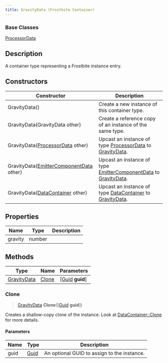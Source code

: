 ```yaml
---
title: GravityData (Frostbite Container)
---
```

### Base Classes

[ProcessorData](ProcessorData)

## Description

A container type representing a Frostbite instance entry.

## Constructors

| Constructor                                                            | Description                                                                                                   |
| ---------------------------------------------------------------------- | ------------------------------------------------------------------------------------------------------------- |
| GravityData()                                                          | Create a new instance of this container type.                                                                 |
| GravityData(GravityData other)                                         | Create a reference copy of an instance of the same type.                                                      |
| GravityData([ProcessorData](ProcessorData) other)                      | Upcast an instance of type [ProcessorData](ProcessorData) to [GravityData](GravityData).                      |
| GravityData([EmitterComponentData](EmitterComponentData) other)        | Upcast an instance of type [EmitterComponentData](EmitterComponentData) to [GravityData](GravityData).        |
| GravityData([DataContainer](/vext/ref/cls/shr/datacontainer) other) | Upcast an instance of type [DataContainer](/vext/ref/cls/shr/datacontainer) to [GravityData](GravityData). |

## Properties

| Name    | Type   | Description |
| ------- | ------ | ----------- |
| gravity | number |             |

## Methods

| Type                       | Name            | Parameters                                     |
| -------------------------- | --------------- | ---------------------------------------------- |
| [GravityData](GravityData) | [Clone](#clone) | \[[Guid](/vext/ref/cls/shr/guid) **guid**\] |

### Clone

> [GravityData](GravityData) **Clone**(\[[Guid](/vext/ref/cls/shr/guid) **guid**\])

Creates a shallow-copy clone of the instance. Look at [DataContainer::Clone](/vext/ref/cls/shr/datacontainer#clone) for more details.

#### Parameters

| Name | Type         | Description                                 |
| ---- | ------------ | ------------------------------------------- |
| guid | [Guid](Guid) | An optional GUID to assign to the instance. |
